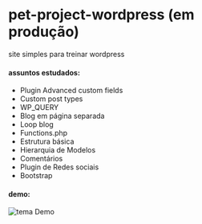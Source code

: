 # pet-project-wordpress (em produção)
site simples para treinar wordpress

#### assuntos estudados:
- Plugin Advanced custom fields
- Custom post types
- WP_QUERY
- Blog em página separada
- Loop blog
- Functions.php
- Estrutura básica
- Hierarquia de Modelos
- Comentários
- Plugin de Redes sociais
- Bootstrap

#### demo:
![tema Demo](wordpress-demo.gif)